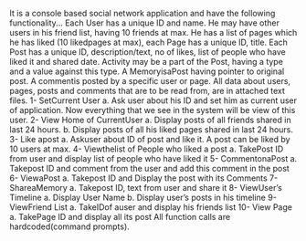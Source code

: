 It is a console based social network application and have the following functionality...
Each User has a unique ID and name. He may have other users in his friend list, having 10 friends at max. 
He has a list of pages which he has liked (10 likedpages at max),  each Page has a unique ID, title.
Each Post has a unique ID, description/text, no of likes, list of people who have liked it and shared date.
Activity may be a part of the Post, having a type and a value against this type.
A MemoryisaPost having pointer to original post.
A commentis posted by a specific user or page.
All data about users, pages, posts and comments that are to be read from, are in attached text files.
1- SetCurrent User
 a. Ask user about his ID and set him as current user of application. Now everything that we
 see in the system will be view of this user.
2- View Home of CurrentUser
 a. Display posts of all friends shared in last 24 hours.
 b. Display posts of all his liked pages shared in last 24 hours.
3- Like apost
 a. Askuser about ID of post and like it. A post can be liked by 10 users at max.
4- Viewthelist of People who liked a post
 a. TakePost ID from user and display list of people who have liked it
5- CommentonaPost
 a. Takepost ID and comment from the user and add this comment in the post
6- ViewaPost
 a. Takepost ID and Display the post with its Comments
7- ShareaMemory
 a. Takepost ID, text from user and share it
8- ViewUser’s Timeline
 a. Display User Name
 b. Display user’s posts in his timeline
9- ViewFriend List
 a. TakeIDof auser and display his friends list
10- View Page
 a. TakePage ID and display all its post
All function calls are hardcoded(command prompts).
